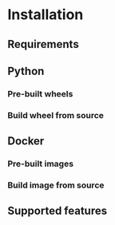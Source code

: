 # Installation

## Requirements

## Python

### Pre-built wheels

### Build wheel from source

## Docker

### Pre-built images

### Build image from source

## Supported features
